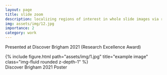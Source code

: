 ```yaml
---
layout: page
title: slide zoom
description: localizing regions of interest in whole slide images via reinforcement learning
img: assets/img/12.jpg
importance: 2
category: work
---
```


Presented at Discover Brigham 2021 (Research Excellence Award)

<div class="row">
    <div class="col-sm mt-3 mt-md-0">
        {% include figure.html path="assets/img/1.jpg" title="example image" class="img-fluid rounded z-depth-1" %}
    </div>
</div>
<div class="caption">
    Discover Brigham 2021 Poster
</div>
